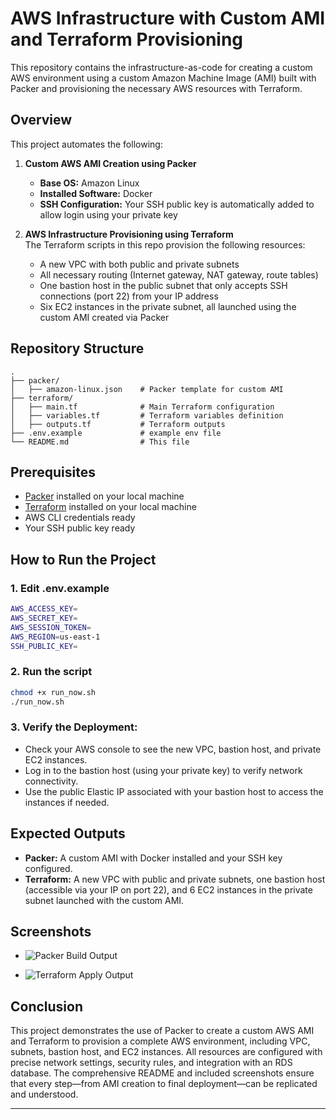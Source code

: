 
# AWS Infrastructure with Custom AMI and Terraform Provisioning

This repository contains the infrastructure-as-code for creating a custom AWS environment using a custom Amazon Machine Image (AMI) built with Packer and provisioning the necessary AWS resources with Terraform.

## Overview

This project automates the following:

1. **Custom AWS AMI Creation using Packer**  
   - **Base OS:** Amazon Linux  
   - **Installed Software:** Docker  
   - **SSH Configuration:** Your SSH public key is automatically added to allow login using your private key

2. **AWS Infrastructure Provisioning using Terraform**  
   The Terraform scripts in this repo provision the following resources:
   - A new VPC with both public and private subnets
   - All necessary routing (Internet gateway, NAT gateway, route tables)
   - One bastion host in the public subnet that only accepts SSH connections (port 22) from your IP address
   - Six EC2 instances in the private subnet, all launched using the custom AMI created via Packer

## Repository Structure

```
.
├── packer/                  
│   ├── amazon-linux.json    # Packer template for custom AMI
├── terraform/
│   ├── main.tf              # Main Terraform configuration
│   ├── variables.tf         # Terraform variables definition
│   ├── outputs.tf           # Terraform outputs
├── .env.example             # example env file
└── README.md                # This file
```

## Prerequisites

- [Packer](https://www.packer.io/) installed on your local machine
- [Terraform](https://www.terraform.io/) installed on your local machine
- AWS CLI credentials ready
- Your SSH public key ready

## How to Run the Project

### 1. Edit .env.example
```sh
AWS_ACCESS_KEY=
AWS_SECRET_KEY=
AWS_SESSION_TOKEN=
AWS_REGION=us-east-1
SSH_PUBLIC_KEY=
```

### 2. Run the script
```sh
chmod +x run_now.sh
./run_now.sh
```

### 3. Verify the Deployment:
- Check your AWS console to see the new VPC, bastion host, and private EC2 instances.
- Log in to the bastion host (using your private key) to verify network connectivity.
- Use the public Elastic IP associated with your bastion host to access the instances if needed.

## Expected Outputs

- **Packer:** A custom AMI with Docker installed and your SSH key configured.
- **Terraform:** A new VPC with public and private subnets, one bastion host (accessible via your IP on port 22), and 6 EC2 instances in the private subnet launched with the custom AMI.

## Screenshots

- ![Packer Build Output](screenshots/packer-build.png)

- ![Terraform Apply Output](screenshots/terraform-apply.png)


## Conclusion

This project demonstrates the use of Packer to create a custom AWS AMI and Terraform to provision a complete AWS environment, including VPC, subnets, bastion host, and EC2 instances. All resources are configured with precise network settings, security rules, and integration with an RDS database. The comprehensive README and included screenshots ensure that every step—from AMI creation to final deployment—can be replicated and understood.

---

